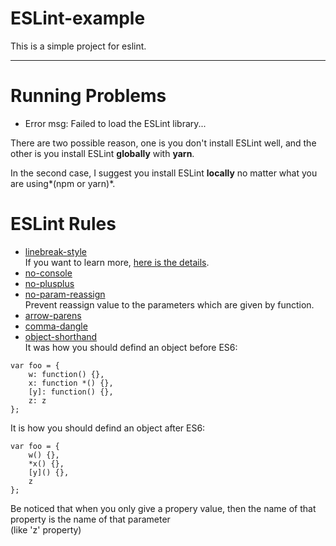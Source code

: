 # ESLint-example

This is a simple project for eslint.
***
# Running Problems

* Error msg: Failed to load the ESLint library...

There are two possible reason, one is you don't install ESLint well, and the other is you install ESLint **globally** with **yarn**.

In the second case, I suggest you install ESLint **locally** no matter what you are using*(npm or yarn)*.

# ESLint Rules

* [linebreak-style](https://eslint.org/docs/rules/linebreak-style)  
If you want to learn more, [here is the details](https://stackoverflow.com/questions/37826449/expected-linebreaks-to-be-lf-but-found-crlf-linebreak-style-in-eslint-using).
* [no-console](https://eslint.org/docs/rules/no-console)
* [no-plusplus](https://eslint.org/docs/rules/no-plusplus)
* [no-param-reassign](https://eslint.org/docs/rules/no-param-reassign)  
Prevent reassign value to the parameters which are given by function.
* [arrow-parens](https://eslint.org/docs/rules/arrow-parens)
* [comma-dangle](https://eslint.org/docs/rules/comma-dangle)
* [object-shorthand](https://eslint.org/docs/rules/object-shorthand)  
It was how you should defind an object before ES6:  
```
var foo = {
    w: function() {},
    x: function *() {},
    [y]: function() {},
    z: z
};
```
It is how you should defind an object after ES6:  
```
var foo = {
    w() {},
    *x() {},
    [y]() {},
    z
};
``` 
Be noticed that when you only give a propery value, then the name of that property is the name of that parameter  
(like 'z' property) 